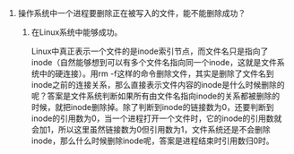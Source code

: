 1. 操作系统中一个进程要删除正在被写入的文件，能不能删除成功？

   1. 在Linux系统中能够成功。

      Linux中真正表示一个文件的是inode索引节点，而文件名只是指向了inode（自然能够想到可以有多个文件名指向同一个inode，这就是文件系统中的硬连接）。用rm -f这样的命令删除文件，其实是删除了文件名到inode之前的连接关系，那么直接表示文件内容的inode是什么时候删除的呢？答案是文件系统判断如果所有由文件名指向inode的关系都被删除的时候，就把inode删除掉。除了判断到inode的链接数为0，还要判断到inode的引用数为0，当一个进程打开一个文件时，它的inode的引用数就会加1，所以这里虽然链接数为0但引用数为1，文件系统还是不会删除inode，那么什么时候删除inode呢，答案是进程结束时引用数归0时。